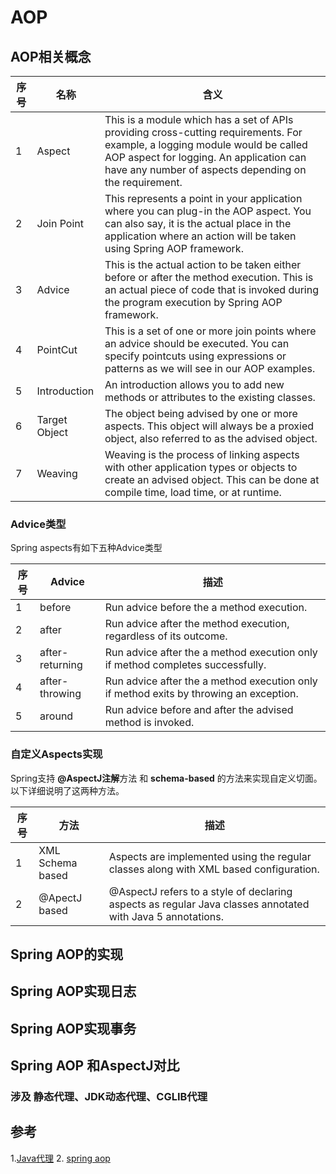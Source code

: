 # AOP

## AOP相关概念

| 序号 | 名称          | 含义                                                                                                                                                                                                                             |
| ---- | ------------- | -------------------------------------------------------------------------------------------------------------------------------------------------------------------------------------------------------------------------------- |
| 1    | Aspect        | This is a module which has a set of APIs providing cross-cutting requirements. For example, a logging module would be called AOP aspect for logging. An application can have any number of aspects depending on the requirement. |
| 2    | Join Point    | This represents a point in your application where you can plug-in the AOP aspect. You can also say, it is the actual place in the application where an action will be taken using Spring AOP framework.                          |
| 3    | Advice        | This is the actual action to be taken either before or after the method execution. This is an actual piece of code that is invoked during the program execution by Spring AOP framework.                                         |
| 4    | PointCut      | This is a set of one or more join points where an advice should be executed. You can specify pointcuts using expressions or patterns as we will see in our AOP examples.                                                         |
| 5    | Introduction  | An introduction allows you to add new methods or attributes to the existing classes.                                                                                                                                             |
| 6    | Target Object | The object being advised by one or more aspects. This object will always be a proxied object, also referred to as the advised object.                                                                                            |
| 7    | Weaving       | Weaving is the process of linking aspects with other application types or objects to create an advised object. This can be done at compile time, load time, or at runtime.                                                       |

### Advice类型

Spring aspects有如下五种Advice类型

| 序号 | Advice          | 描述                                                                                   |
| ---- | --------------- | -------------------------------------------------------------------------------------- |
| 1    | before          | Run advice before the a method execution.                                              |
| 2    | after           | Run advice after the method execution, regardless of its outcome.                      |
| 3    | after-returning | Run advice after the a method execution only if method completes successfully.         |
| 4    | after-throwing  | Run advice after the a method execution only if method exits by throwing an exception. |
| 5    | around          | Run advice before and after the advised method is invoked.                             |

### 自定义Aspects实现

Spring支持 **@AspectJ注解**方法 和 **schema-based** 的方法来实现自定义切面。以下详细说明了这两种方法。

| 序号 | 方法             | 描述                                                                                                       |
| ---- | ---------------- | ---------------------------------------------------------------------------------------------------------- |
| 1    | XML Schema based | Aspects are implemented using the regular classes along with XML based configuration.                      |
| 2    | @ApectJ based    | @AspectJ refers to a style of declaring aspects as regular Java classes annotated with Java 5 annotations. |

## Spring AOP的实现

## Spring AOP实现日志

## Spring AOP实现事务

## Spring AOP 和AspectJ对比

### 涉及 静态代理、JDK动态代理、CGLIB代理

## 参考

1.[Java代理](../Java/Java%20代理.md)
2. [spring aop](https://www.tutorialspoint.com/spring/aop_with_spring.htm)
